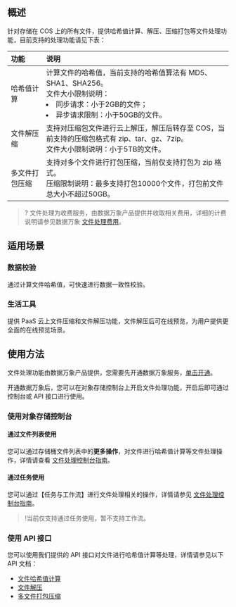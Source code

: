 ## 概述

针对存储在 COS 上的所有文件，提供哈希值计算、解压、压缩打包等文件处理功能，目前支持的处理功能请见下表：


| 功能       | 说明                                                    |
| :------------- | :----------------------------------------------------------- |
| 哈希值计算     | 计算文件的哈希值，当前支持的哈希值算法有 MD5、SHA1、SHA256。<br>文件大小限制说明：<li>同步请求：小于2GB的文件；<li>异步请求限制：小于50GB的文件。 |
| 文件解压缩     | 支持对压缩包文件进行云上解压，解压后转存至 COS，当前支持的压缩包格式有 zip、tar、gz、7zip。<br>文件大小限制说明：小于5TB的文件。 |
| 多文件打包压缩 | 支持对多个文件进行打包压缩，当前仅支持打包为 zip 格式。<br>压缩限制说明：最多支持打包10000个文件，打包前文件总大小不超过50GB。 |



>?
> 文件处理为收费服务，由数据万象产品提供并收取相关费用，详细的计费说明请参见数据万象 [文件处理费用](https://cloud.tencent.com/document/product/460/82333)。

## 适用场景

### 数据校验

通过计算文件哈希值，可快速进行数据一致性校验。

### 生活工具

提供 PaaS 云上文件压缩和文件解压功能，文件解压后可在线预览，为用户提供更全面的在线预览场景。

## 使用方法

文件处理功能由数据万象产品提供，您需要先开通数据万象服务，[单击开通](https://console.cloud.tencent.com/ci)。

开通数据万象后，您可以在对象存储控制台上开启文件处理功能，开启后即可通过控制台或 API 接口进行使用。

### 使用对象存储控制台

#### 通过文件列表使用

您可以通过存储桶文件列表中的**更多操作**，对文件进行哈希值计算等文件处理操作，详情请查看 [文件处理控制台指南](https://cloud.tencent.com/document/product/436/82327)。

#### 通过任务使用

您可以通过【任务与工作流】进行文件处理相关的操作，详情请参见 [文件处理控制台指南](https://cloud.tencent.com/document/product/436/82327)。

>!当前仅支持通过任务使用，暂不支持工作流。

### 使用 API 接口

您可以使用我们提供的 API 接口对文件进行哈希值计算等处理，详情请参见以下 API 文档：

- [文件哈希值计算](https://cloud.tencent.com/document/product/436/83107)
- [文件解压](https://cloud.tencent.com/document/product/436/83110)
- [多文件打包压缩](https://cloud.tencent.com/document/product/436/83110)
